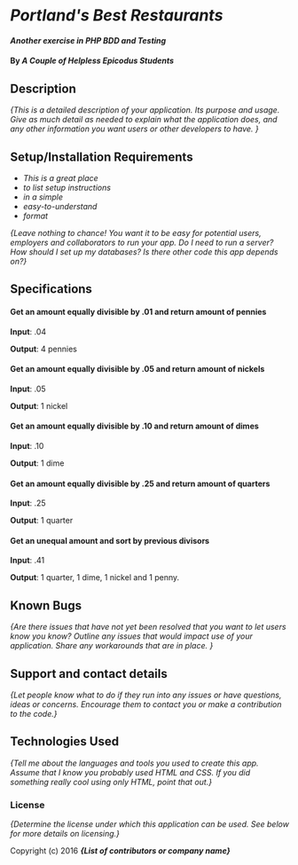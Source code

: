 # _Portland's Best Restaurants_

#### _Another exercise in PHP BDD and Testing_

#### By _**A Couple of Helpless Epicodus Students**_

## Description

_{This is a detailed description of your application. Its purpose and usage.  Give as much detail as needed to explain what the application does, and any other information you want users or other developers to have. }_

## Setup/Installation Requirements

* _This is a great place_
* _to list setup instructions_
* _in a simple_
* _easy-to-understand_
* _format_

_{Leave nothing to chance! You want it to be easy for potential users, employers and collaborators to run your app. Do I need to run a server? How should I set up my databases? Is there other code this app depends on?}_

## Specifications

#### Get an amount equally divisible by .01 and return amount of pennies ####
__Input__: .04

__Output__: 4 pennies

#### Get an amount equally divisible by .05 and return amount of nickels  ####
__Input__: .05

__Output__: 1 nickel


#### Get an amount equally divisible by .10 and return amount of dimes ####
__Input__: .10

__Output__: 1 dime


#### Get an amount equally divisible by .25 and return amount of quarters  ####
__Input__: .25

__Output__: 1 quarter


#### Get an unequal amount and sort by previous divisors ####
__Input__: .41

__Output__: 1 quarter, 1 dime, 1 nickel and 1 penny.





## Known Bugs

_{Are there issues that have not yet been resolved that you want to let users know you know?  Outline any issues that would impact use of your application.  Share any workarounds that are in place. }_

## Support and contact details

_{Let people know what to do if they run into any issues or have questions, ideas or concerns.  Encourage them to contact you or make a contribution to the code.}_

## Technologies Used

_{Tell me about the languages and tools you used to create this app. Assume that I know you probably used HTML and CSS. If you did something really cool using only HTML, point that out.}_

### License

*{Determine the license under which this application can be used.  See below for more details on licensing.}*

Copyright (c) 2016 **_{List of contributors or company name}_**
